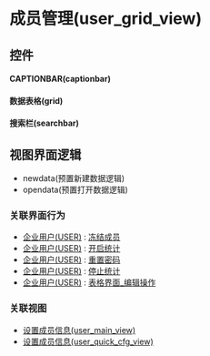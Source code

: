 # 成员管理(user_grid_view)  <!-- {docsify-ignore-all} -->



## 控件
#### CAPTIONBAR(captionbar)
#### 数据表格(grid)
#### 搜索栏(searchbar)

## 视图界面逻辑
  * newdata(预置新建数据逻辑)
  * opendata(预置打开数据逻辑)


### 关联界面行为
  * [企业用户(USER)](module/Base/user) : [冻结成员](module/Base/user#界面行为)
  * [企业用户(USER)](module/Base/user) : [开启统计](module/Base/user#界面行为)
  * [企业用户(USER)](module/Base/user) : [重置密码](module/Base/user#界面行为)
  * [企业用户(USER)](module/Base/user) : [停止统计](module/Base/user#界面行为)
  * [企业用户(USER)](module/Base/user) : [表格界面_编辑操作](module/Base/user#界面行为)

### 关联视图
  * [设置成员信息(user_main_view)](app/view/user_main_view)
  * [设置成员信息(user_quick_cfg_view)](app/view/user_quick_cfg_view)

<script>
 const { createApp } = Vue
  createApp({
    data() {
      return {

      }
    }
  }).use(ElementPlus).mount('#app')
</script>